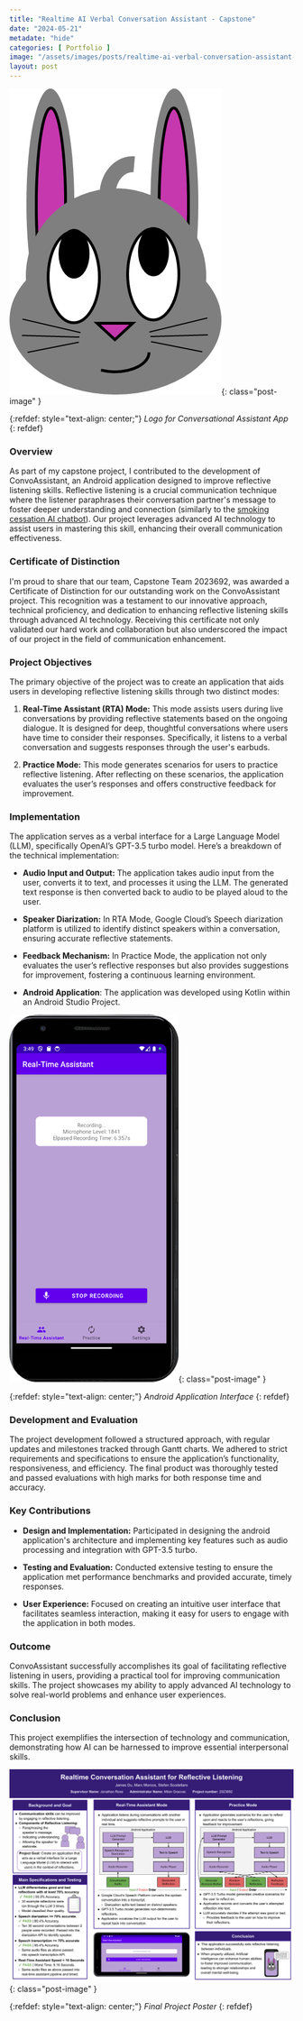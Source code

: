 ```yaml
---
title: "Realtime AI Verbal Conversation Assistant - Capstone"
date: "2024-05-21"
metadate: "hide"
categories: [ Portfolio ]
image: "/assets/images/posts/realtime-ai-verbal-conversation-assistant-capstone/logonobackground.png"
layout: post
---
```



![](/assets/images/posts/realtime-ai-verbal-conversation-assistant-capstone/logonobackground.png?w=376){: class="post-image" }

{:refdef: style="text-align: center;"}
*Logo for Conversational Assistant App*
{: refdef}

### Overview

As part of my capstone project, I contributed to the development of ConvoAssistant, an Android application designed to improve reflective listening skills. Reflective listening is a crucial communication technique where the listener paraphrases their conversation partner's message to foster deeper understanding and connection (similarly to the [smoking cessation AI chatbot]({{site.baseurl}}/ai-chatbot-summer-research/)). Our project leverages advanced AI technology to assist users in mastering this skill, enhancing their overall communication effectiveness.

### Certificate of Distinction

I'm proud to share that our team, Capstone Team 2023692, was awarded a Certificate of Distinction for our outstanding work on the ConvoAssistant project. This recognition was a testament to our innovative approach, technical proficiency, and dedication to enhancing reflective listening skills through advanced AI technology. Receiving this certificate not only validated our hard work and collaboration but also underscored the impact of our project in the field of communication enhancement.

### Project Objectives

The primary objective of the project was to create an application that aids users in developing reflective listening skills through two distinct modes:

1. **Real-Time Assistant (RTA) Mode:** This mode assists users during live conversations by providing reflective statements based on the ongoing dialogue. It is designed for deep, thoughtful conversations where users have time to consider their responses. Specifically, it listens to a verbal conversation and suggests responses through the user's earbuds.

3. **Practice Mode:** This mode generates scenarios for users to practice reflective listening. After reflecting on these scenarios, the application evaluates the user’s responses and offers constructive feedback for improvement.

### Implementation

The application serves as a verbal interface for a Large Language Model (LLM), specifically OpenAI’s GPT-3.5 turbo model. Here’s a breakdown of the technical implementation:

- **Audio Input and Output:** The application takes audio input from the user, converts it to text, and processes it using the LLM. The generated text response is then converted back to audio to be played aloud to the user.

- **Speaker Diarization:** In RTA Mode, Google Cloud’s Speech diarization platform is utilized to identify distinct speakers within a conversation, ensuring accurate reflective statements.

- **Feedback Mechanism:** In Practice Mode, the application not only evaluates the user’s reflective responses but also provides suggestions for improvement, fostering a continuous learning environment.

- **Android Application**: The application was developed using Kotlin within an Android Studio Project.


![](/assets/images/posts/realtime-ai-verbal-conversation-assistant-capstone/image.png?w=300){: class="post-image" }

{:refdef: style="text-align: center;"}
*Android Application Interface*
{: refdef}

### Development and Evaluation

The project development followed a structured approach, with regular updates and milestones tracked through Gantt charts. We adhered to strict requirements and specifications to ensure the application’s functionality, responsiveness, and efficiency. The final product was thoroughly tested and passed evaluations with high marks for both response time and accuracy.

### Key Contributions

- **Design and Implementation:** Participated in designing the android application's architecture and implementing key features such as audio processing and integration with GPT-3.5 turbo.

- **Testing and Evaluation:** Conducted extensive testing to ensure the application met performance benchmarks and provided accurate, timely responses.

- **User Experience:** Focused on creating an intuitive user interface that facilitates seamless interaction, making it easy for users to engage with the application in both modes.

### Outcome

ConvoAssistant successfully accomplishes its goal of facilitating reflective listening in users, providing a practical tool for improving communication skills. The project showcases my ability to apply advanced AI technology to solve real-world problems and enhance user experiences.

### Conclusion

This project exemplifies the intersection of technology and communication, demonstrating how AI can be harnessed to improve essential interpersonal skills.


![](/assets/images/posts/realtime-ai-verbal-conversation-assistant-capstone/poster.png?w=1024){: class="post-image" }

{:refdef: style="text-align: center;"}
*Final Project Poster*
{: refdef}
